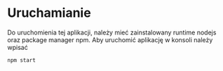 # Uruchamianie
Do uruchomienia tej aplikacji, należy mieć zainstalowany runtime nodejs oraz package manager npm.
Aby uruchomić aplikację w konsoli należy wpisać
```
npm start
```
